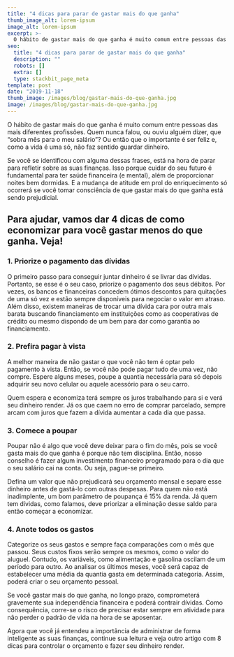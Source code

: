 ```yaml
---
title: "4 dicas para parar de gastar mais do que ganha"
thumb_image_alt: lorem-ipsum
image_alt: lorem-ipsum
excerpt: >-
  O hábito de gastar mais do que ganha é muito comum entre pessoas das mais diferentes profissões. Quem nunca falou, ou ouviu alguém dizer, que “sobra mês para o meu salário”? Ou então que o importante é ser feliz e, como a vida é uma só, não faz sentido guardar dinheiro.
seo:
  title: "4 dicas para parar de gastar mais do que ganha"
  description: ""
  robots: []
  extra: []
  type: stackbit_page_meta
template: post
date: "2019-11-18"
thumb_image: /images/blog/gastar-mais-do-que-ganha.jpg
image: /images/blog/gastar-mais-do-que-ganha.jpg
---
```


O hábito de gastar mais do que ganha é muito comum entre pessoas das mais diferentes profissões. Quem nunca falou, ou ouviu alguém dizer, que “sobra mês para o meu salário”? Ou então que o importante é ser feliz e, como a vida é uma só, não faz sentido guardar dinheiro.

Se você se identificou com alguma dessas frases, está na hora de parar para refletir sobre as suas finanças. Isso porque cuidar do seu futuro é fundamental para ter saúde financeira (e mental), além de proporcionar noites bem dormidas. E a mudança de atitude em prol do enriquecimento só ocorrerá se você tomar consciência de que gastar mais do que ganha está sendo prejudicial.

## Para ajudar, vamos dar 4 dicas de como economizar para você gastar menos do que ganha. Veja!

### 1. Priorize o pagamento das dívidas

O primeiro passo para conseguir juntar dinheiro é se livrar das dívidas. Portanto, se esse é o seu caso, priorize o pagamento dos seus débitos. Por vezes, os bancos e financeiras concedem ótimos descontos para quitações de uma só vez e estão sempre disponíveis para negociar o valor em atraso. Além disso, existem maneiras de trocar uma dívida cara por outra mais barata buscando financiamento em instituições como as cooperativas de crédito ou mesmo dispondo de um bem para dar como garantia ao financiamento.

### 2. Prefira pagar à vista

A melhor maneira de não gastar o que você não tem é optar pelo pagamento à vista. Então, se você não pode pagar tudo de uma vez, não compre. Espere alguns meses, poupe a quantia necessária para só depois adquirir seu novo celular ou aquele acessório para o seu carro.

Quem espera e economiza terá sempre os juros trabalhando para si e verá seu dinheiro render. Já os que caem no erro de comprar parcelado, sempre arcam com juros que fazem a dívida aumentar a cada dia que passa.

### 3. Comece a poupar

Poupar não é algo que você deve deixar para o fim do mês, pois se você gasta mais do que ganha é porque não tem disciplina. Então, nosso conselho é fazer algum investimento financeiro programado para o dia que o seu salário cai na conta. Ou seja, pague-se primeiro.

Defina um valor que não prejudicará seu orçamento mensal e separe esse dinheiro antes de gastá-lo com outras despesas. Para quem não está inadimplente, um bom parâmetro de poupança é 15% da renda. Já quem tem dívidas, como falamos, deve priorizar a eliminação desse saldo para então começar a economizar.

### 4. Anote todos os gastos

Categorize os seus gastos e sempre faça comparações com o mês que passou. Seus custos fixos serão sempre os mesmos, como o valor do aluguel. Contudo, os variáveis, como alimentação e gasolina oscilam de um período para outro. Ao analisar os últimos meses, você será capaz de estabelecer uma média da quantia gasta em determinada categoria. Assim, poderá criar o seu orçamento pessoal.

Se você gastar mais do que ganha, no longo prazo, comprometerá gravemente sua independência financeira e poderá contrair dívidas. Como consequência, corre-se o risco de precisar estar sempre em atividade para não perder o padrão de vida na hora de se aposentar.

Agora que você já entendeu a importância de administrar de forma inteligente as suas finanças, continue sua leitura e veja outro artigo com 8 dicas para controlar o orçamento e fazer seu dinheiro render.
